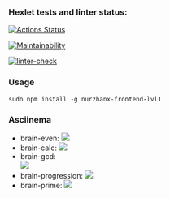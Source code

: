 ### Hexlet tests and linter status:
[![Actions Status](https://github.com/nwrzhan/frontend-project-lvl1/workflows/hexlet-check/badge.svg)](https://github.com/nwrzhan/frontend-project-lvl1/actions)

[![Maintainability](https://api.codeclimate.com/v1/badges/a99a88d28ad37a79dbf6/maintainability)](https://codeclimate.com/github/codeclimate/codeclimate/maintainability)

[![linter-check](https://github.com/nurzhanx/frontend-project-lvl1/actions/workflows/linter-check.yml/badge.svg?branch=main)](https://github.com/nurzhanx/frontend-project-lvl1/actions/workflows/linter-check.yml)

### Usage
```sudo npm install -g nurzhanx-frontend-lvl1```

### Asciinema
* brain-even: 
[<img src="./asciinema/brain-even.svg">](https://asciinema.org/a/LNPalJ73b3a9AAzMtyp1EmQb5)
* brain-calc: 
[<img src="./asciinema/brain-calc.svg">](https://asciinema.org/a/nzKM27y2lxgn8biKXXmi1TUTj)
* brain-gcd:  
[<img src="./asciinema/brain-gcd.svg">](https://asciinema.org/a/q3iGUshUYckn3mwXnsteZ8gy5)
* brain-progression: 
[<img src="./asciinema/brain-progression.svg">](https://asciinema.org/a/f2k8ndaWzwUORMFdCDfBlilhZ)
* brain-prime: 
[<img src="./asciinema/brain-prime.svg">](https://asciinema.org/a/7SSjEvCf7t8pwH4pMLSx7pQht)
